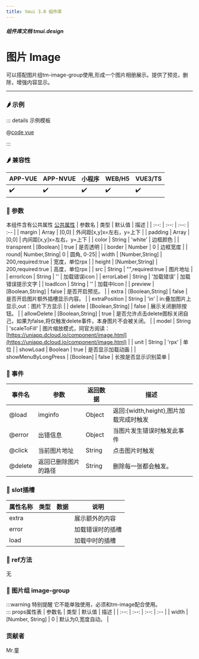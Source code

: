 ```yaml
---
title: tmui 3.0 组件库
---
```


<dirtoc></dirtoc>

##### 组件库文档 tmui.design

# 图片 Image
可以搭配图片组tm-image-group使用,形成一个图片相册展示。提供了预览，删除，增强内容显示。

---

### :hot_pepper: 示例

<webview url="https://tmui.design/h5/#/pages/showdata/image"></webview>

::: details 示例模板

@[code vue](pages/showdata/image.nvue)

:::

### :hot_pepper: 兼容性

| APP-VUE | APP-NVUE | 小程序 | WEB/H5 | VUE3/TS |
| --- | --- | --- | --- | --- |
| :heavy_check_mark: | :heavy_check_mark: | :heavy_check_mark: | :heavy_check_mark: | :heavy_check_mark: |

### :seedling: 参数
本组件含有公共属性 [公共属性](/doc/spec/组件公共样式.md)
| 参数名 | 类型 | 默认值 | 描述 |
| :--: | :--: | :--: | :-- |
| margin | Array | [0,0] | 外间距[x,y]x=左右，y=上下 |
| padding | Array | [0,0] | 内间距[x,y]x=左右，y=上下 |
| color | String | 'white' | 边框颜色 |
| transprent | [Boolean] | true | 是否透明 |
| border | Number | 0 | 边框宽度 |
| round| Number,String| 0 | 圆角, 0-25|
| width | [Number,String] | 200,required:true | 宽度，单位rpx |
| height | [Number,String] | 200,required:true | 高度，单位rpx |
| src | String | "",required:true | 图片地址 |
| errorIcon | String | '' | 加载错误icon |
| errorLabel | String | '加载错误' | 加载错误提示文字 |
| loadIcon | String | '' | 加载中Icon |
| preview | [Boolean,String] | false | 是否开启预览。 |
| extra | [Boolean,String] | false | 是否开启图片额外插槽显示内容。 |
| extraPosition | String | 'in' | in:叠加图片上显示,out：图片下方显示 |
| delete | [Boolean,String] | false | 展示关闭删除按钮。 |
| allowDelete | [Boolean,String] | true | 是否允许点击delete图标关闭自己，如果为false,将仅触发delete事件，本身图片不会被关闭。 |
| model | String | 'scaleToFill' | 图片缩放模式，同官方阅读：[https://uniapp.dcloud.io/component/image.html](https://uniapp.dcloud.io/component/image.html) |
| unit | String | 'rpx' | 单位 |
| showLoad<Badge type="danger" text="v3.0.77+" vertical="middle" /> | Boolean | true | 是否显示加载动画 |
| showMenuByLongPress | [Boolean] | false | 长按是否显示识别菜单 |

### :rose: 事件
| 事件名 | 参数 | 返回数据 | 描述 |
| --- | --- | --- | --- |
| @load | imginfo | Object | 返回:{width,height},图片加载完成时触发 |
| @error | 出错信息 | Object | 当图片发生错误时触发此事件 |
| @click | 当前图片地址 | String | 点击图片时触发 |
| @delete | 返回已删除图片的路径 | String | 删除每一张都会触发。 |

### :corn: slot插槽
| 属性名称 | 类型 | 数据 | 说明 |
| --- | --- | --- | --- |
| extra |  |  | 展示额外的内容 |
| error |  |  | 加载错误时的插槽 |
| load |  |  | 加载中时的插槽 |

### :green_salad: ref方法
无

### :green_salad: 图片组 image-group
:::warning 特别提醒
  它不能单独使用，必须和tm-image配合使用。        
:::
props属性表
| 参数名 | 类型 | 默认值 | 描述 |
| :--: | :--: | :--: | :-- |
| width | [Number, String] | 0 | 默认为0,宽度自动。 |

### 贡献者
Mr.童